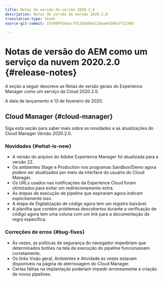 ```yaml
---
title: Notas de versão da versão 2020.2.0
description: Notas de versão da versão 2020.2.0
translation-type: tm+mt
source-git-commit: 157809fb4aacf45358db6412dea04398a7f12495

---
```



# Notas de versão do AEM como um serviço da nuvem 2020.2.0 {#release-notes}

A seção a seguir descreve as Notas de versão gerais do Experience Manager como um serviço da Cloud 2020.2.0.

A data de lançamento é 13 de fevereiro de 2020.

## Cloud Manager {#cloud-manager}

Siga esta seção para saber mais sobre as novidades e as atualizações do Cloud Manager Versão 2020.2.0.

### Novidades {#what-is-new}

* A versão do arquivo do Adobe Experience Manager foi atualizada para a versão 22.
* Os ambientes Stage e Production nos programas Sandbox/Demo agora podem ser atualizados por meio da interface do usuário do Cloud Manager.
* Os URLs usados nas notificações da Experience Cloud foram otimizados para evitar um redirecionamento extra.
* As etapas de execução de pipeline que expiraram agora indicam explicitamente isso.
* A etapa de Digitalização de código agora tem um registro baixável.
* A planilha que contém problemas descobertos durante a verificação de código agora tem uma coluna com um link para a documentação da regra específica.

### Correções de erros {#bug-fixes}

* Às vezes, as políticas de segurança do navegador impediriam que determinados botões na tela de execução do pipeline funcionassem corretamente.
* Os links Visão geral, Ambientes e Atividade às vezes estavam disponíveis na página de aterrissagem do Cloud Manager.
* Certas falhas na implantação poderiam impedir erroneamente a criação de novos pipelines.